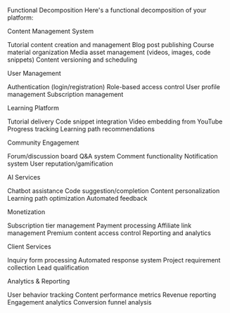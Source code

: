 Functional Decomposition
Here's a functional decomposition of your platform:

Content Management System

Tutorial content creation and management
Blog post publishing
Course material organization
Media asset management (videos, images, code snippets)
Content versioning and scheduling

User Management

Authentication (login/registration)
Role-based access control
User profile management
Subscription management

Learning Platform

Tutorial delivery
Code snippet integration
Video embedding from YouTube
Progress tracking
Learning path recommendations

Community Engagement

Forum/discussion board
Q&A system
Comment functionality
Notification system
User reputation/gamification

AI Services

Chatbot assistance
Code suggestion/completion
Content personalization
Learning path optimization
Automated feedback

Monetization

Subscription tier management
Payment processing
Affiliate link management
Premium content access control
Reporting and analytics

Client Services

Inquiry form processing
Automated response system
Project requirement collection
Lead qualification

Analytics & Reporting

User behavior tracking
Content performance metrics
Revenue reporting
Engagement analytics
Conversion funnel analysis
